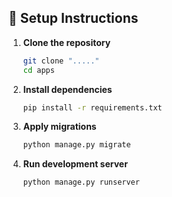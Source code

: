 
## 🔧 Setup Instructions

1. **Clone the repository**  
   ```bash
   git clone "....."
   cd apps
   ```

2. **Install dependencies**  
   ```bash
   pip install -r requirements.txt
   ```

3. **Apply migrations**  
   ```bash
   python manage.py migrate
   ```

4. **Run development server**  
   ```bash
   python manage.py runserver
   ```
